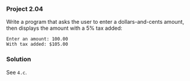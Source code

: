 ### Project 2.04
Write a program that asks the user to enter a dollars-and-cents amount, then
displays the amount with a 5% tax added:
```
Enter an amount: 100.00
With tax added: $105.00
```

### Solution
See `4.c`.
